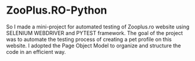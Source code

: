 # ZooPlus.RO-Python
So I made a mini-project for automated testing of Zooplus.ro website using SELENIUM WEBDRIVER and PYTEST framework.
The goal of the project was to automate the testing process of creating a pet profile on this website.
I adopted the Page Object Model to organize and structure the code in an efficient way.
